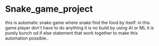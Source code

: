 # Snake_game_project
this is automatic snake game where snake find the food by itself.
in this game player don't have to do anything 
it is no build by using AI or ML it is purely bunch od if else statement
that work together to make this automation possible..
